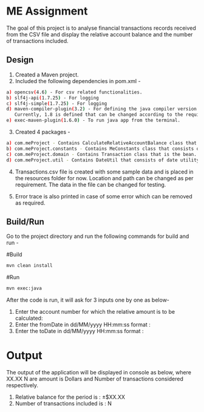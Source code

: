 # ME Assignment

The goal of this project is to analyse financial transactions records received from the CSV file and display the relative account balance and the number of transactions included.

## Design

1) Created a Maven project.
2) Included the following dependencies in pom.xml -
```sh 
a) opencsv(4.6) - For csv related functionalities.
b) slf4j-api(1.7.25) - For logging
c) slf4j-simple(1.7.25) - For logging
d) maven-compiler-plugin(3.2) - For defining the java compiler version. 
   Currently, 1.8 is defined that can be changed according to the requirement.
e) exec-maven-plugin(1.6.0) - To run java app from the terminal.
```
3) Created 4 packages - 
```sh 
a) com.meProject - Contains CalculateRelativeAccountBalance class that is the main class.
b) com.meProject.constants - Contains MeConstants class that consists of constant values.
c) com.meProject.domain - Contains Transaction class that is the bean.
d) com.meProject.util - Contains DateUtil that consists of date utility methods.
```
4) Transactions.csv file is created with some sample data and is placed in the resources folder for now. Location and path can be changed as per requirement. The data in the file can be changed for testing.

5) Error trace is also printed in case of some error which can be removed as required.

## Build/Run

Go to the project directory and run the following commands for build and run - 

#Build
```sh 
mvn clean install
```
#Run
```sh 
mvn exec:java
```
After the code is run, it will ask for 3 inputs one by one as below- 
1) Enter the account number for which the relative amount is to be calculated:
2) Enter the fromDate in dd/MM/yyyy HH:mm:ss format :
3) Enter the toDate in dd/MM/yyyy HH:mm:ss format :


# Output
The output of the application will be displayed in console as below, where XX.XX N are amount is Dollars and Number of transactions considered respectively.

1. Relative balance for the period is : ±$XX.XX
2. Number of transactions included is : N



